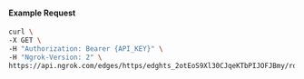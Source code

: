 <!-- Code generated for API Clients. DO NOT EDIT. -->

#### Example Request

```bash
curl \
-X GET \
-H "Authorization: Bearer {API_KEY}" \
-H "Ngrok-Version: 2" \
https://api.ngrok.com/edges/https/edghts_2otEoS9Xl30CJqeKTbPIJOFJBmy/routes/edghtsrt_2otEoPbARCo8IgbeUn9xKVPCXFZ/user_agent_filter
```
